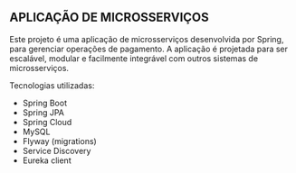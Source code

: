 APLICAÇÃO DE MICROSSERVIÇOS
-
Este projeto é uma aplicação de microsserviços desenvolvida por Spring, para gerenciar operações de pagamento.
A aplicação é projetada para ser escalável, modular e facilmente integrável com outros sistemas de microsserviços.

Tecnologias utilizadas:

- Spring Boot
- Spring JPA
- Spring Cloud
- MySQL
- Flyway (migrations)
- Service Discovery
- Eureka client
